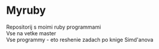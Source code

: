 # Myruby
Repositorij s moimi ruby programmami  
Vse na vetke master  
Vse programmy - eto reshenie zadach po knige Simd'anova  
